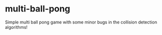 # multi-ball-pong
Simple multi ball pong game with some minor bugs in the collision detection algorithms!
